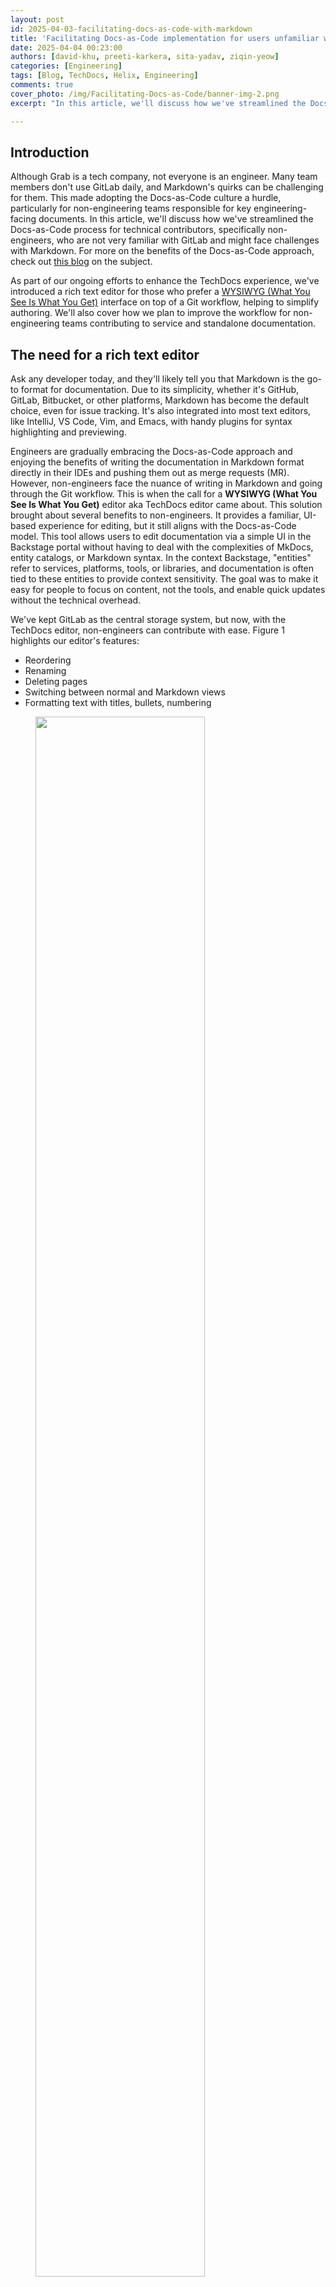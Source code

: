 ```yaml
---
layout: post
id: 2025-04-03-facilitating-docs-as-code-with-markdown
title: 'Facilitating Docs-as-Code implementation for users unfamiliar with Markdown'
date: 2025-04-04 00:23:00
authors: [david-khu, preeti-karkera, sita-yadav, ziqin-yeow]
categories: [Engineering]
tags: [Blog, TechDocs, Helix, Engineering]
comments: true
cover_photo: /img/Facilitating-Docs-as-Code/banner-img-2.png
excerpt: "In this article, we'll discuss how we've streamlined the Docs-as-Code process for technical contributors, specifically engineers, who are already familiar with GitLab but might face challenges with Markdown. Discover how we plan to improve the workflow for non-engineering teams contributing to service and standalone documentation."

---
```


## Introduction

Although Grab is a tech company, not everyone is an engineer. Many team members don't use GitLab daily, and Markdown's quirks can be challenging for them. This made adopting the Docs-as-Code culture a hurdle, particularly for non-engineering teams responsible for key engineering-facing documents. In this article, we'll discuss how we've streamlined the Docs-as-Code process for technical contributors, specifically non-engineers, who are not very familiar with GitLab and might face challenges with Markdown. For more on the benefits of the Docs-as-Code approach, check out [this blog](https://engineering.grab.com/doc-as-code) on the subject.

As part of our ongoing efforts to enhance the TechDocs experience, we've introduced a rich text editor for those who prefer a [WYSIWYG (What You See Is What You Get)](https://en.wikipedia.org/wiki/WYSIWYG) interface on top of a Git workflow, helping to simplify authoring. We'll also cover how we plan to improve the workflow for non-engineering teams contributing to service and standalone documentation.

## The need for a rich text editor

Ask any developer today, and they'll likely tell you that Markdown is the go-to format for documentation. Due to its simplicity, whether it's GitHub, GitLab, Bitbucket, or other platforms, Markdown has become the default choice, even for issue tracking. It's also integrated into most text editors, like IntelliJ, VS Code, Vim, and Emacs, with handy plugins for syntax highlighting and previewing.

Engineers are gradually embracing the Docs-as-Code approach and enjoying the benefits of writing the documentation in Markdown format directly in their IDEs and pushing them out as merge requests (MR). However, non-engineers face the nuance of writing in Markdown and going through the Git workflow. This is when the call for a **WYSIWYG (What You See Is What You Get)** editor aka TechDocs editor came about. This solution brought about several benefits to non-engineers. It provides a familiar, UI-based experience for editing, but it still aligns with the Docs-as-Code model. This tool allows users to edit documentation via a simple UI in the Backstage portal without having to deal with the complexities of MkDocs, entity catalogs, or Markdown syntax. In the context Backstage, "entities" refer to services, platforms, tools, or libraries, and documentation is often tied to these entities to provide context sensitivity. The goal was to make it easy for people to focus on content, not the tools, and enable quick updates without the technical overhead.

We've kept GitLab as the central storage system, but now, with the TechDocs editor, non-engineers can contribute with ease. Figure 1 highlights our editor's features:

- Reordering
- Renaming
- Deleting pages
- Switching between normal and Markdown views
- Formatting text with titles, bullets, numbering

<div class="post-image-section"><figure>
  <img src="/img/Facilitating-Docs-as-Code/figure-1.gif" alt="" style="width:80%"><figcaption align="middle">Figure 1: TechDocs editor in Helix TechDocs portal</figcaption>
  </figure>
</div>

Our goal for our editor is to make it more flexible, performant, and user-friendly. Based on user feedback, key priorities include customisation, extensibility for non-standard Markdown elements, and long-term maintainability.

To achieve this, we selected the **Lexical framework**. Compared to other Markdown-based tools like Toast UI, Lexical offers greater extensibility, allowing us to implement advanced features such as autocomplete and support for non-standard Markdown elements like Kroki diagrams. 

The following flowchart illustrates how Markdown content is imported and exported within the Lexical editor, ensuring seamless integration with TechDocs.

<div class="post-image-section"><figure>
  <img src="/img/Facilitating-Docs-as-Code/figure-6.png" alt="" style="width:80%"><figcaption align="middle">Figure 2: Lexical Markdown transformer flow chart </figcaption>
  </figure>
</div>

By continuously iterating based on user needs, we aim to make Docs-as-Code accessible not just for engineers but for anyone contributing to documentation at Grab.

# User journeys 

We explored various workflows to streamline the documentation lifecycle, focusing on both creation and editing processes. By integrating these workflows into the developer portal, we ensured that users can easily create and edit documentation, enhancing overall efficiency and collaboration.

Here are the three key user journeys we focused on addressing:

### Journey 1: Edit existing TechDocs

#### High level workflow definition:

1. **Toggle to 'edit' mode**: The user switches to the edit mode to start making changes to the TechDocs.  
2. **User starts editing TechDocs**: The user begins the process of editing the documentation and clicks save.  
3. **User gets redirected to GitLab**: If not authenticated, they are redirected to GitLab for authentication. Once authenticated, a merge request is created to update the entity YAML file and add the new TechDocs.  
4. **Access check**: The system checks if the user has access to the TechDocs file repository. If not, they are prompted to request access.

<div class="post-image-section"><figure>
  <img src="/img/Facilitating-Docs-as-Code/figure-3.png" alt="" style="width:80%"><figcaption align="middle">Figure 3: User journey 1</figcaption>
  </figure>
</div>

### Journey 2: Create stand-alone TechDocs from "Documentation" page 

#### High level workflow definition:

1. **User authentication**:  
   * If the user is not authenticated, they are redirected to GitLab for authentication.  
   * If the user is already authenticated, the process skips to the next step.  
2. **Registering merge requests**:  
   * The MR is registered to a scheduler job to automatically register a new entity catalog when it detects that the MR has been merged.

This workflow ensures that users are authenticated via GitLab before proceeding and that new entity catalogs are automatically registered upon the merging of MRs.

<div class="post-image-section"><figure>
  <img src="/img/Facilitating-Docs-as-Code/figure-4.png" alt="" style="width:80%"><figcaption align="middle">Figure 4: User journey 2</figcaption>
  </figure>
</div>


### Journey 3: Create TechDocs from "Docs" tab on entity page

#### High level workflow definition:

1. **Start creating TechDocs**:  
   * User selects 'create TechDocs' on the 'Docs' tab in the Helix TechDocs portal UI.  
2. **Save and redirect**:  
   * User clicks 'save' and is redirected to GitLab with a merge request (MR) created to update the entity YAML file and add new TechDocs.  
3. **Access check and MR registration**:  
   * If the user has access to the entity YAML file repository, proceed with the MR. If not, prompt the user to get access.  
   * Register the MR to a scheduler job to automatically refresh the entity catalog when it detects the MR as merged.


<div class="post-image-section"><figure>
  <img src="/img/Facilitating-Docs-as-Code/figure-5.png" alt="" style="width:80%"><figcaption align="middle">Figure 5: User journey 3</figcaption>
  </figure>
</div>



## Phased rollout

We phased the rollout of our Markdown editor to ensure a smooth transition, allowing users to gradually adapt while we gathered feedback and iterated on features. This approach helped us address challenges early, refine usability, and deliver meaningful improvements with each phase.

### Phase 1: Initial Markdown editor for developer portal

In Phase 1, we built a basic editor aligned with our documentation standards. Users can create and edit TechDocs for different entity catalogs, with support for basic Markdown and image previews for both absolute and relative paths. The editor tracks concurrent editing sessions and shows pending merge requests. It also includes Markdown configuration options to add, rename, reorganise, or delete pages. Additionally, our GitLab integration consolidates changes into a single commit and opens a merge request.

### Phase 2: Independent documentation creation

Phase 2 includes expanded functionality to support independent documentation creation and related features, such as:

* HTML preview and image uploads (relative paths).  
* Save drafts locally in the browser.  
* Pending MRs listed in the editor.  
* Draw.io and Excalidraw integration for diagrams.  
* MkDocs updates: change site name.  
* Auto-registeration of new entity catalogs when MRs are merged.

### Phase 3: Advanced editor capabilities

Phase 3 introduced additional features, such as:

* Support for Kroki / Mermaid diagrams.  
* Display concurrent edit sessions for better collaboration.

Each phase improved the editor, enhancing TechDocs at Grab with seamless GitLab integration and user-friendly features.

## Integrating the ability to do a live preview

While syntax highlighting in the TechDocs editor is helpful, it can't fully predict how the final Markdown document will appear once rendered due to Markdown flavour inconsistencies. This is especially true for elements like images, tables, and diagrams, where visual verification is crucial. To minimise these risks, the TechDocs editor includes a live preview feature, allowing users to see the fully rendered document alongside the editor in a split-screen view. This lets users verify their work as they go, preventing the need to switch back and forth between the editor and the final document, saving time and reducing potential formatting errors.

However, like most live preview features, performance challenges can arise. For larger documents, the process of continuously converting Markdown to HTML can slow down editing. External resources such as images that need to be re-rendered, can cause visual glitches or delays in the preview. Running scripts or using plugins with extended grammar also adds to the performance load, requiring frequent re-execution and potentially slowing down the experience.

To mitigate these issues, the TechDocs editor uses an inbuilt preview feature that shows users exactly how their changes are going to appear on the portal once their changes are merged. This ensures that users can confidently make adjustments and understand the final presentation before committing their updates. Additionally, the live preview feature enables more efficient collaboration by providing real-time feedback on content and formatting, further enhancing the overall documentation workflow.

## GitLab integration strategy

The TechDocs editor integrates seamlessly with GitLab, allowing users to make changes effortlessly through OAuth2 authentication. When users log into the editor, they simply click the "Connect with GitLab" button, which provides access via the OAuth 2.0 protocol. Once connected, all modifications made within the editor are executed using the user's GitLab credentials, streamlining the documentation process and ensuring a smooth experience for users as they update their documentation directly within the TechDocs framework.

To minimise Git conflicts, we considered and implemented some of these approaches:

* Display pending merge requests at the top of the editor to alert users of existing changes.  
* Show who else is editing the same TechDocs to help users coordinate and avoid conflicts.  
* Include tools to automatically or semi-automatically resolve Git conflicts.

## Conclusion

Bringing Docs-as-Code to a broader audience at Grab meant addressing the challenges faced by non-engineering contributors. With the introduction of a WYSIWYG editor, seamless GitLab integration, and a live preview feature, we've made it easier for everyone to contribute without needing deep Markdown expertise.

As we continue to improve the TechDocs editor, our focus remains on removing barriers to documentation, enhancing collaboration, and ensuring that our docs evolve alongside our fast-moving engineering teams.

Docs-as-Code isn't just about engineers writing documentation—it's about making documentation a natural and frictionless part of the development process for everyone.


## Join us

Grab is a leading superapp in Southeast Asia, operating across the deliveries, mobility and digital financial services sectors. Serving over 800 cities in eight Southeast Asian countries, Grab enables millions of people everyday to order food or groceries, send packages, hail a ride or taxi, pay for online purchases or access services such as lending and insurance, all through a single app. Grab was founded in 2012 with the mission to drive Southeast Asia forward by creating economic empowerment for everyone. Grab strives to serve a triple bottom line – we aim to simultaneously deliver financial performance for our shareholders and have a positive social impact, which includes economic empowerment for millions of people in the region, while mitigating our environmental footprint.

Powered by technology and driven by heart, our mission is to drive Southeast Asia forward by creating economic empowerment for everyone. If this mission speaks to you, [join our team](https://grb.to/gebmarkdown) today!
